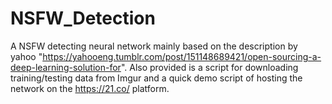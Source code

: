# NSFW_Detection
A NSFW detecting neural network mainly based on the description by yahoo "https://yahooeng.tumblr.com/post/151148689421/open-sourcing-a-deep-learning-solution-for". Also provided is a script for downloading training/testing data from Imgur and a quick demo script of hosting the network on the https://21.co/ platform.
